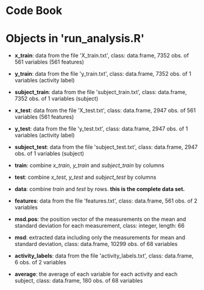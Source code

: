# Code Book

# Objects in 'run_analysis.R'
- **x_train**: data from the file 'X_train.txt', class: data.frame, 7352 obs. of 561 variables (561 features)
- **y_train**: data from the file 'y_train.txt', class: data.frame, 7352 obs. of 1 variables (activity label)
- **subject_train**:  data from the file 'subject_train.txt', class: data.frame, 7352 obs. of 1 variables (subject)
- **x_test**: data from the file 'X_test.txt', class: data.frame, 2947 obs. of 561 variables (561 features)
- **y_test**: data from the file 'y_test.txt', class: data.frame, 2947 obs. of 1 variables (activity label)
- **subject_test**:  data from the file 'subject_test.txt', class: data.frame, 2947 obs. of 1 variables (subject)

- **train**: combine *x_train*, *y_train* and *subject_train* by columns
- **test**: combine *x_test*, *y_test* and *subject_test* by columns
- **data**: combine *train* and *test* by rows. **this is the complete data set.**

- **features**: data from the file 'features.txt', class: data.frame, 561 obs. of 2 variables
- **msd.pos**: the position vector of the measurements on the mean and standard deviation for each measurement, 
               class: integer, length: 66
- **msd**: extracted data including only the measurements for mean and standard deviation,
           class: data.frame, 10299 obs. of 68 variables
- **activity_labels**: data from the file 'activity_labels.txt', class: data.frame, 6 obs. of 2 variables
- **average**: the average of each variable for each activity and each subject, class: data.frame, 
               180 obs. of 68 variables
